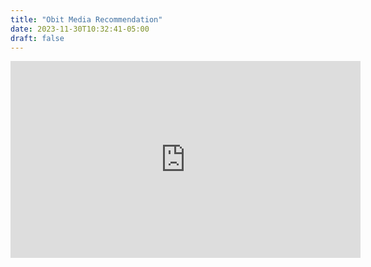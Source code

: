 ```yaml
---
title: "Obit Media Recommendation"
date: 2023-11-30T10:32:41-05:00
draft: false
---
```


<iframe width="560" height="315" src="https://www.youtube.com/embed/0cWDJnfrh0A?si=EOWDrYiom-FKbs5i" title="YouTube video player" frameborder="0" allow="accelerometer; autoplay; clipboard-write; encrypted-media; gyroscope; picture-in-picture; web-share" allowfullscreen></iframe>